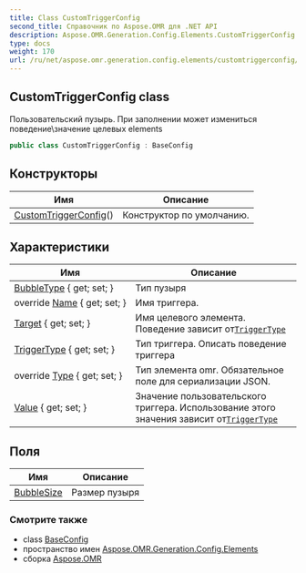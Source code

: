```yaml
---
title: Class CustomTriggerConfig
second_title: Справочник по Aspose.OMR для .NET API
description: Aspose.OMR.Generation.Config.Elements.CustomTriggerConfig сорт. Пользовательский пузырь. При заполнении может измениться поведениезначение целевых elements
type: docs
weight: 170
url: /ru/net/aspose.omr.generation.config.elements/customtriggerconfig/
---
```

## CustomTriggerConfig class

Пользовательский пузырь. При заполнении может измениться поведение\значение целевых elements

```csharp
public class CustomTriggerConfig : BaseConfig
```

## Конструкторы

| Имя | Описание |
| --- | --- |
| [CustomTriggerConfig](customtriggerconfig/)() | Конструктор по умолчанию. |

## Характеристики

| Имя | Описание |
| --- | --- |
| [BubbleType](../../aspose.omr.generation.config.elements/customtriggerconfig/bubbletype/) { get; set; } | Тип пузыря |
| override [Name](../../aspose.omr.generation.config.elements/customtriggerconfig/name/) { get; set; } | Имя триггера. |
| [Target](../../aspose.omr.generation.config.elements/customtriggerconfig/target/) { get; set; } | Имя целевого элемента. Поведение зависит от[`TriggerType`](./triggertype/) |
| [TriggerType](../../aspose.omr.generation.config.elements/customtriggerconfig/triggertype/) { get; set; } | Тип триггера. Описать поведение триггера |
| override [Type](../../aspose.omr.generation.config.elements/customtriggerconfig/type/) { get; set; } | Тип элемента omr. Обязательное поле для сериализации JSON. |
| [Value](../../aspose.omr.generation.config.elements/customtriggerconfig/value/) { get; set; } | Значение пользовательского триггера. Использование этого значения зависит от[`TriggerType`](./triggertype/) |

## Поля

| Имя | Описание |
| --- | --- |
| [BubbleSize](../../aspose.omr.generation.config.elements/customtriggerconfig/bubblesize/) | Размер пузыря |

### Смотрите также

* class [BaseConfig](../../aspose.omr.generation.config/baseconfig/)
* пространство имен [Aspose.OMR.Generation.Config.Elements](../../aspose.omr.generation.config.elements/)
* сборка [Aspose.OMR](../../)


